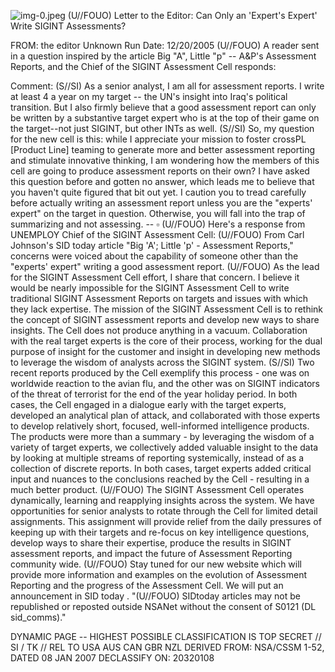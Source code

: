 ![img-0.jpeg](img-0.jpeg)
(U//FOUO) Letter to the Editor: Can Only an 'Expert's Expert' Write SIGINT Assessments?

FROM: the editor
Unknown
Run Date: 12/20/2005
(U//FOUO) A reader sent in a question inspired by the article Big "A", Little "p" -- A\&P's Assessment Reports, and the Chief of the SIGINT Assessment Cell responds:

Comment: (S//SI) As a senior analyst, I am all for assessment reports. I write at least 4 a year on my target -- the UN's insight into Iraq's political transition. But I also firmly believe that a good assessment report can only be written by a substantive target expert who is at the top of their game on the target--not just SIGINT, but other INTs as well.
(S//SI) So, my question for the new cell is this: while I appreciate your mission to foster crossPL [Product Line] teaming to generate more and better assessment reporting and stimulate innovative thinking, I am wondering how the members of this cell are going to produce assessment reports on their own? I have asked this question before and gotten no answer, which leads me to believe that you haven't quite figured that bit out yet. I caution you to tread carefully before actually writing an assessment report unless you are the "experts' expert" on the target in question. Otherwise, you will fall into the trap of summarizing and not assessing.
-- $\square$
(U//FOUO) Here's a response from UNEMPLOY Chief of the SIGINT Assessment Cell:
(U//FOUO) From Carl Johnson's SID today article "Big 'A'; Little 'p' - Assessment Reports," concerns were voiced about the capability of someone other than the "experts' expert" writing a good assessment report.
(U//FOUO) As the lead for the SIGINT Assessment Cell effort, I share that concern. I believe it would be nearly impossible for the SIGINT Assessment Cell to write traditional SIGINT Assessment Reports on targets and issues with which they lack expertise. The mission of the SIGINT Assessment Cell is to rethink the concept of SIGINT assessment reports and develop new ways to share insights. The Cell does not produce anything in a vacuum. Collaboration with the real target experts is the core of their process, working for the dual purpose of insight for the customer and insight in developing new methods to leverage the wisdom of analysts across the SIGINT system.
(S//SI) Two recent reports produced by the Cell exemplify this process - one was on worldwide reaction to the avian flu, and the other was on SIGINT indicators of the threat of terrorist for the end of the year holiday period. In both cases, the Cell engaged in a dialogue early with the target experts, developed an analytical plan of attack, and collaborated with those experts to develop relatively short, focused, well-informed intelligence products. The products were more than a summary - by leveraging the wisdom of a variety of target experts, we collectively added valuable insight to the data by looking at multiple streams of reporting systemically, instead of as a collection of discrete reports. In both cases, target experts added critical input and nuances to the conclusions reached by the Cell - resulting in a much better product.
(U//FOUO) The SIGINT Assessment Cell operates dynamically, learning and reapplying insights across the system. We have opportunities for senior analysts to rotate through the Cell for limited detail assignments. This assignment will provide relief from the daily pressures of keeping up with their targets and re-focus on key intelligence questions, develop ways to share their expertise, produce the results in SIGINT assessment reports, and impact the future of Assessment Reporting community wide.
(U//FOUO) Stay tuned for our new website which will provide more information and examples on the evolution of Assessment Reporting and the progress of the Assessment Cell. We will put an announcement in SID today .
"(U//FOUO) SIDtoday articles may not be republished or reposted outside NSANet without the consent of S0121 (DL sid_comms)."

DYNAMIC PAGE -- HIGHEST POSSIBLE CLASSIFICATION IS TOP SECRET // SI / TK // REL TO USA AUS CAN GBR NZL DERIVED FROM: NSA/CSSM 1-52, DATED 08 JAN 2007 DECLASSIFY ON: 20320108
